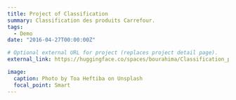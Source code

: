 ```yaml
---
title: Project of Classification
summary: Classification des produits Carrefour.
tags:
  - Demo
date: "2016-04-27T00:00:00Z"

# Optional external URL for project (replaces project detail page).
external_link: https://huggingface.co/spaces/bourahima/Classification_produit

image:
  caption: Photo by Toa Heftiba on Unsplash
  focal_point: Smart
---
```

